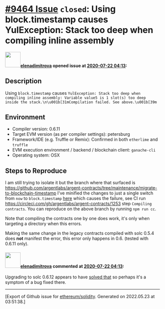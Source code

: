 # [\#9464 Issue](https://github.com/ethereum/solidity/issues/9464) `closed`: Using block.timestamp causes YulException: Stack too deep when compiling inline assembly

#### <img src="https://avatars.githubusercontent.com/u/703848?u=b9cc8c48b50ac67bcc4eae73806d121de8c5edb4&v=4" width="50">[elenadimitrova](https://github.com/elenadimitrova) opened issue at [2020-07-22 04:13](https://github.com/ethereum/solidity/issues/9464):

## Description

Using `block.timestamp` causes `YulException: Stack too deep when compiling inline assembly: Variable value5 is 1 slot(s) too deep inside the stack.\n\u001b[31mCompilation failed. See above.\u001b[39m`

## Environment

- Compiler version: 0.6.11
- Target EVM version (as per compiler settings): petersburg
- Framework/IDE (e.g. Truffle or Remix): Confirmed in both `etherlime` and `truffle`
- EVM execution environment / backend / blockchain client: `ganache-cli`
- Operating system: OSX

## Steps to Reproduce
I am still trying to isolate it but the branch where that surfaced is https://github.com/argentlabs/argent-contracts/tree/maintenance/migrate-to-blockchain-timestamp I've minified the changes to just a single switch from `now` to `block.timestamp` [here](https://github.com/argentlabs/argent-contracts/pull/139/files#diff-252645bba53001a15e101c0e5845da2eR128) which causes the failure, see CI run https://circleci.com/gh/argentlabs/argent-contracts/1253 step `Compiling contracts`. You can reproduce on the above branch by running `npm run cc`.

Note that compiling the contracts one by one does work, it's only when targeting a directory when this errors.

Making the same change in the legacy contracts compiled with solc 0.5.4 does **not** manifest the error, this error only happens in 0.6. (tested with 0.6.11 only).

#### <img src="https://avatars.githubusercontent.com/u/703848?u=b9cc8c48b50ac67bcc4eae73806d121de8c5edb4&v=4" width="50">[elenadimitrova](https://github.com/elenadimitrova) commented at [2020-07-22 04:13](https://github.com/ethereum/solidity/issues/9464#issuecomment-662946016):

Upgrading to solc 0.6.12 appears to have [solved that](https://circleci.com/gh/argentlabs/argent-contracts/1261) so perhaps it's a symptom of a bug fixed there.


-------------------------------------------------------------------------------



[Export of Github issue for [ethereum/solidity](https://github.com/ethereum/solidity). Generated on 2022.05.23 at 03:51:38.]
